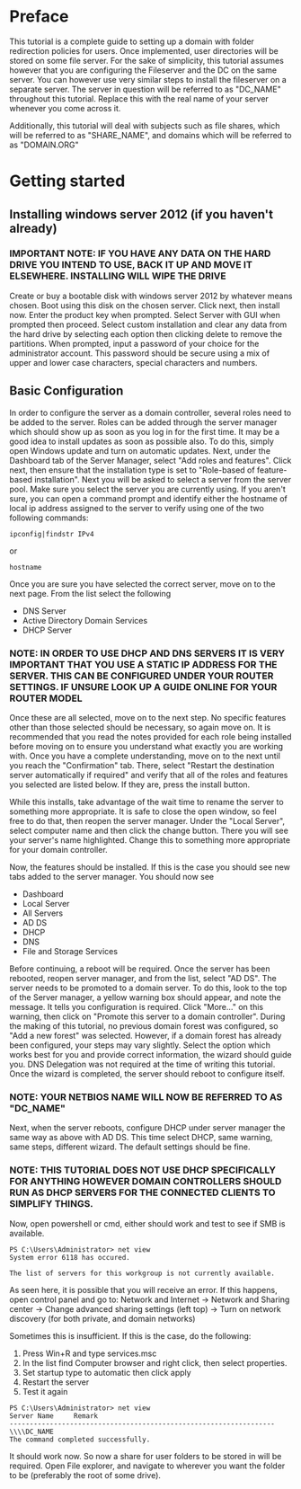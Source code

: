 # Preface

This tutorial is a complete guide to setting up a domain with folder redirection policies for users. Once implemented, user directories will be stored on some file server. For the sake of simplicity, this tutorial assumes however that you are configuring the Fileserver and the DC on the same server. You can however use very similar steps to install the fileserver on a separate server. The server in question will be referred to as "DC_NAME" throughout this tutorial. Replace this with the real name of your server whenever you come across it.

Additionally, this tutorial will deal with subjects such as file shares, which will be referred to as "SHARE_NAME", and domains which will be referred to as "DOMAIN.ORG"

# Getting started

## Installing windows server 2012 (if you haven't already)

### IMPORTANT NOTE: IF YOU HAVE ANY DATA ON THE HARD DRIVE YOU INTEND TO USE, BACK IT UP AND MOVE IT ELSEWHERE. INSTALLING WILL WIPE THE DRIVE

Create or buy a bootable disk with windows server 2012 by whatever means chosen. Boot using this disk on the chosen server. Click next, then install now. Enter the product key when prompted. Select Server with GUI when prompted then proceed. Select custom installation and clear any data from the hard drive by selecting each option then clicking delete to remove the partitions. When prompted, input a password of your choice for the administrator account. This password should be secure using a mix of upper and lower case characters, special characters and numbers.

## Basic Configuration

In order to configure the server as a domain controller, several roles need to be added to the server. Roles can be added through the server manager which should show up as soon as you log in for the first time. It may be a good idea to install updates as soon as possible also. To do this, simply open Windows update and turn on automatic updates. Next, under the Dashboard tab of the Server Manager, select "Add roles and features". Click next, then ensure that the installation type is set to "Role-based of feature-based installation". Next you will be asked to select a server from the server pool. Make sure you select the server you are currently using. If you aren't sure, you can open a command prompt and identify either the hostname of local ip address assigned to the server to verify using one of the two following commands:

```
ipconfig|findstr IPv4
```

or

```
hostname
```

Once you are sure you have selected the correct server, move on to the next page. From the list select the following

* DNS Server
* Active Directory Domain Services
* DHCP Server 

### NOTE: IN ORDER TO USE DHCP AND DNS SERVERS IT IS VERY IMPORTANT THAT YOU USE A STATIC IP ADDRESS FOR THE SERVER. THIS CAN BE CONFIGURED UNDER YOUR ROUTER SETTINGS. IF UNSURE LOOK UP A GUIDE ONLINE FOR YOUR ROUTER MODEL

Once these are all selected, move on to the next step. No specific features other than those selected should be necessary, so again move on. It is recommended that you read the notes provided for each role being installed before moving on to ensure you understand what exactly you are working with. Once you have a complete understanding, move on to the next until you reach the "Confirmation" tab. There, select "Restart the destination server automatically if required" and verify that all of the roles and features you selected are listed below. If they are, press the install button.

While this installs, take advantage of the wait time to rename the server to something more appropriate. It is safe to close the open window, so feel free to do that, then reopen the server manager. Under the "Local Server", select computer name and then click the change button. There you will see your server's name highlighted. Change this to something more appropriate for your domain controller. 

Now, the features should be installed. If this is the case you should see new tabs added to the server manager. You should now see

* Dashboard
* Local Server
* All Servers
* AD DS
* DHCP
* DNS
* File and Storage Services

Before continuing, a reboot will be required. Once the server has been rebooted, reopen server manager, and from the list, select "AD DS". The server needs to be promoted to a domain server. To do this, look to the top of the Server manager, a yellow warning box should appear, and note the message. It tells you configuration is required. Click "More..." on this warning, then click on "Promote this server to a domain controller". During the making of this tutorial, no previous domain forest was configured, so "Add a new forest" was selected. However, if a domain forest has already been configured, your steps may vary slightly. Select the option which works best for you and provide correct information, the wizard should guide you. DNS Delegation was not required at the time of writing this tutorial. Once the wizard is completed, the server should reboot to configure itself.

### NOTE: YOUR NETBIOS NAME WILL NOW BE REFERRED TO AS "DC_NAME"

Next, when the server reboots, configure DHCP under server manager the same way as above with AD DS. This time select DHCP, same warning, same steps, different wizard. The default settings should be fine.

### NOTE: THIS TUTORIAL DOES NOT USE DHCP SPECIFICALLY FOR ANYTHING HOWEVER DOMAIN CONTROLLERS SHOULD RUN AS DHCP SERVERS FOR THE CONNECTED CLIENTS TO SIMPLIFY THINGS. 

Now, open powershell or cmd, either should work and test to see if SMB is available. 

```
PS C:\Users\Administrator> net view
System error 6118 has occured.

The list of servers for this workgroup is not currently available.
```

As seen here, it is possible that you will receive an error. If this happens, open control panel and go to:
Network and Internet -> Network and Sharing center -> Change advanced sharing settings (left top) -> Turn on network discovery (for both private, and domain networks)

Sometimes this is insufficient. If this is the case, do the following:

1. Press Win+R and type services.msc
2. In the list find Computer browser and right click, then select properties. 
3. Set startup type to automatic then click apply
4. Restart the server
5. Test it again

```
PS C:\Users\Administrator> net view
Server Name 	Remark
------------------------------------------------------------------
\\\\DC_NAME
The command completed successfully.
```

It should work now. So now a share for user folders to be stored in will be required. Open File explorer, and navigate to wherever you want the folder to be (preferably the root of some drive).
